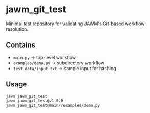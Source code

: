 # jawm_git_test
Minimal test repository for validating JAWM's Git-based workflow resolution.

## Contains
- `main.py` → top-level workflow
- `examples/demo.py` → subdirectory workflow
- `test_data/input.txt` → sample input for hashing

## Usage
```bash
jawm jawm_git_test
jawm jawm_git_test@v1.0.0
jawm jawm_git_test@main//examples/demo.py